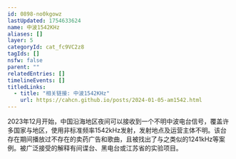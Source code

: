 ```yaml
---
id: 0898-no0kgowz
lastUpdated: 1754633624
name: 中波1542KHz
aliases: []
layer: 5
categoryId: cat_fc9VC2z8
tagIds: []
nsfw: false
parent: ""
relatedEntries: []
timelineEvents: []
titledLinks:
  - title: "相关链接: 中波1542KHz"
    url: https://cahcn.github.io/posts/2024-01-05-am1542.html
---
```


2023年12月开始，中国沿海地区夜间可以接收到一个不明中波电台信号，覆盖许多国家与地区，使用非标准频率1542kHz发射，发射地点及运营主体不明。该台存在期间播放过不存在的卖药广告和歌曲，且被找出了与之类似的1241kHz等案例。被广泛接受的解释有间谍台、黑电台或江苏省的实验项目。